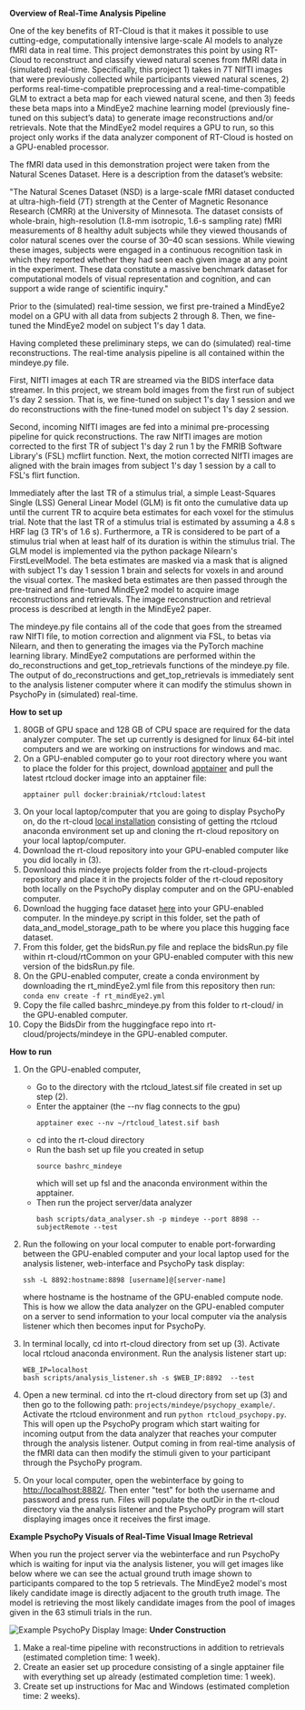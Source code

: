 **Overview of Real-Time Analysis Pipeline**

One of the key benefits of RT-Cloud is that it makes it possible to use cutting-edge, computationally intensive large-scale AI models to analyze fMRI data in real time. This project demonstrates this point by using RT-Cloud to reconstruct and classify viewed natural scenes from fMRI data in (simulated) real-time. Specifically, this project 1) takes in 7T NIfTI images that were previously collected while participants viewed natural scenes, 2) performs real-time-compatible preprocessing and a real-time-compatible GLM to extract a beta map for each viewed natural scene, and then 3) feeds these beta maps into a MindEye2 machine learning model (previously fine-tuned on this subject’s data) to generate image reconstructions and/or retrievals. Note that the MindEye2 model requires a GPU to run, so this project only works if the data analyzer component of RT-Cloud is hosted on a GPU-enabled processor.

The fMRI data used in this demonstration project were taken from the Natural Scenes Dataset. Here is a description from the dataset’s website:

"The Natural Scenes Dataset (NSD) is a large-scale fMRI dataset conducted at ultra-high-field (7T) strength at the Center of Magnetic Resonance Research (CMRR) at the University of Minnesota. The dataset consists of whole-brain, high-resolution (1.8-mm isotropic, 1.6-s sampling rate) fMRI measurements of 8 healthy adult subjects while they viewed thousands of color natural scenes over the course of 30–40 scan sessions. While viewing these images, subjects were engaged in a continuous recognition task in which they reported whether they had seen each given image at any point in the experiment. These data constitute a massive benchmark dataset for computational models of visual representation and cognition, and can support a wide range of scientific inquiry."

Prior to the (simulated) real-time session, we first pre-trained a MindEye2 model on a GPU with all data from subjects 2 through 8. Then, we fine-tuned the MindEye2 model on subject 1's day 1 data.

Having completed these preliminary steps, we can do (simulated) real-time reconstructions. The real-time analysis pipeline is all contained within the mindeye.py file.

First, NIfTI images at each TR are streamed via the BIDS interface data streamer. In this project, we stream bold images from the first run of subject 1's day 2 session. That is, we fine-tuned on subject 1's day 1 session and we do reconstructions with the fine-tuned model on subject 1's day 2 session.

Second, incoming NIfTI images are fed into a minimal pre-processing pipeline for quick reconstructions. The raw NIfTI images are motion corrected to the first TR of subject 1's day 2 run 1 by the FMRIB Software Library's (FSL) mcflirt function. Next, the motion corrected NIfTI images are aligned with the brain images from subject 1's day 1 session by a call to FSL's flirt function.

Immediately after the last TR of a stimulus trial, a simple Least-Squares Single (LSS) General Linear Model (GLM) is fit onto the cumulative data up until the current TR to acquire beta estimates for each voxel for the stimulus trial. Note that the last TR of a stimulus trial is estimated by assuming a 4.8 s HRF lag (3 TR's of 1.6 s). Furthermore, a TR is considered to be part of a stimulus trial when at least half of its duration is within the stimulus trial. The GLM model is implemented via the python package Nilearn's FirstLevelModel. The beta estimates are masked via a mask that is aligned with subject 1's day 1 session 1 brain and selects for voxels in and around the visual cortex. The masked beta estimates are then passed through the pre-trained and fine-tuned MindEye2 model to acquire image reconstructions and retrievals. The image reconstruction and retrieval process is described at length in the MindEye2 paper.

The mindeye.py file contains all of the code that goes from the streamed raw NIfTI file, to motion correction and alignment via FSL, to betas via Nilearn, and then to generating the images via the PyTorch machine learning library. MindEye2 computations are performed within the do_reconstructions and get_top_retrievals functions of the mindeye.py file. The output of do_reconstructions and get_top_retrievals is immediately sent to the analysis listener computer where it can modify the stimulus shown in PsychoPy in (simulated) real-time.

**How to set up**

1) 80GB of GPU space and 128 GB of CPU space are required for the data analyzer computer. The set up currently is designed for linux 64-bit intel computers and we are working on instructions for windows and mac.
2) On a GPU-enabled computer go to your root directory where you want to place the folder for this project, download [apptainer](https://apptainer.org/) and pull the latest rtcloud docker image into an apptainer file: 
    ```
    apptainer pull docker:brainiak/rtcloud:latest
    ```
3) On your local laptop/computer that you are going to display PsychoPy on, do the rt-cloud [local installation](https://github.com/brainiak/rt-cloud/tree/master?tab=readme-ov-file#local-installation) consisting of getting the rtcloud anaconda environment set up and cloning the rt-cloud repository on your local laptop/computer.
4) Download the rt-cloud repository into your GPU-enabled computer like you did locally in (3).
5) Download this mindeye projects folder from the rt-cloud-projects repository and place it in the projects folder of the rt-cloud repository both locally on the PsychoPy display computer and on the GPU-enabled computer.
6) Download the hugging face dataset [here](https://huggingface.co/datasets/rkempner/rt-cloud-mindeye) into your GPU-enabled computer. In the mindeye.py script in this folder, set the path of data_and_model_storage_path to be where you place this hugging face dataset. 
7) From this folder, get the bidsRun.py file and replace the bidsRun.py file within rt-cloud/rtCommon on your GPU-enabled computer with this new version of the bidsRun.py file.
8) On the GPU-enabled computer, create a conda environment by downloading the rt_mindEye2.yml file from this repository then run: ```conda env create -f rt_mindEye2.yml```
9) Copy the file called bashrc_mindeye.py from this folder to rt-cloud/ in the GPU-enabled computer.
10) Copy the BidsDir from the huggingface repo into rt-cloud/projects/mindeye in the GPU-enabled computer.

**How to run**
1) On the GPU-enabled computer,
   - Go to the directory with the rtcloud_latest.sif file created in set up step (2).
   - Enter the apptainer (the --nv flag connects to the gpu)
     ```
     apptainer exec --nv ~/rtcloud_latest.sif bash
     ```
   - cd into the rt-cloud directory
   - Run the bash set up file you created in setup
     ```
     source bashrc_mindeye
     ```
     which will set up fsl and the anaconda environment within the apptainer.
   - Then run the project server/data analyzer
     ```
     bash scripts/data_analyser.sh -p mindeye --port 8898 --subjectRemote --test
     ```
3) Run the following on your local computer to enable port-forwarding between the GPU-enabled computer and your local laptop
   used for the analysis listener, web-interface and PsychoPy task display:
   ```
   ssh -L 8892:hostname:8898 [username]@[server-name]
   ```
   where hostname is the hostname of the GPU-enabled compute node. This is how we allow the data analyzer on the GPU-enabled computer on a server to send information to your local computer via the analysis listener which then becomes input for PsychoPy.
4) In terminal locally, cd into rt-cloud directory from set up (3). Activate local rtcloud anaconda environment. Run the analysis listener start up:
   ```
   WEB_IP=localhost
   bash scripts/analysis_listener.sh -s $WEB_IP:8892  --test
   ```

5) Open a new terminal. cd into the rt-cloud directory from set up (3) and then go to the following path: ```projects/mindeye/psychopy_example/```. Activate the rtcloud environment and run ```python rtcloud_psychopy.py```. This will open up the PsychoPy program which start waiting for incoming output from the data analyzer that reaches your computer through the analysis listener. Output coming in from real-time analysis of the fMRI data can then modify the stimuli given to your participant through the PsychoPy program. 

6) On your local computer, open the webinterface by going to [http://localhost:8882/](http://localhost:8882/). Then enter "test" for both the username and password and press run. Files will populate the outDir in the rt-cloud directory via the analysis listener and the PsychoPy program will start displaying images once it receives the first image.

**Example PsychoPy Visuals of Real-Time Visual Image Retrieval**

When you run the project server via the webinterface and run PsychoPy which is waiting for input via the analysis listener, you will get images like below where we can see the actual ground truth image shown to participants compared to the top 5 retrievals. The MindEye2 model's most likely candidate image is directly adjacent to the grouth truth image. The model is retrieving the most likely candidate images from the pool of images given in the 63 stimuli trials in the run.

![Example PsychoPy Display Image:](https://github.com/brainiak/rtcloud-projects/blob/main/mindeye/example_psychopy.png)
**Under Construction**

1) Make a real-time pipeline with reconstructions in addition to retrievals (estimated completion time: 1 week).
2) Create an easier set up procedure consisting of a single apptainer file with 
   everything set up already (estimated completion time: 1 week).
3) Create set up instructions for Mac and Windows (estimated completion time: 2 weeks).
